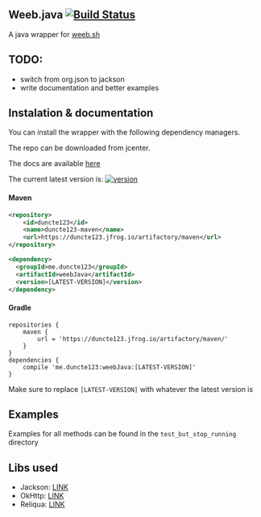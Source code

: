 [version]: https://img.shields.io/maven-metadata/v?metadataUrl=https%3A%2F%2Fduncte123.jfrog.io%2Fartifactory%2Fmaven%2Fme%2Fduncte123%2FweebJava%2Fmaven-metadata.xml
[download]: https://duncte123.jfrog.io/ui/packages/gav:%2F%2Fme.duncte123:weebJava
[ciBadge]: https://travis-ci.org/duncte123/weeb.java.svg?branch=master
[ciUrl]: https://travis-ci.org/duncte123/weeb.java

## Weeb.java [![Build Status][ciBadge]][ciUrl]
A java wrapper for [weeb.sh](https://weeb.sh/)

## TODO:
- switch from org.json to jackson
- write documentation and better examples

## Instalation & documentation
You can install the wrapper with the following dependency managers.

The repo can be downloaded from jcenter.

The docs are available <a href="https://jitpack.io/com/github/duncte123/weeb.java/master-SNAPSHOT/javadoc/" target="_blank">here</a>

The current latest version is: [ ![version][] ][download]

#### Maven
```XML
<repository>
    <id>duncte123</id>
    <name>duncte123-maven</name>
    <url>https://duncte123.jfrog.io/artifactory/maven</url>
</repository>

<dependency>
  <groupId>me.duncte123</groupId>
  <artifactId>weebJava</artifactId>
  <version>[LATEST-VERSION]</version>
</dependency>
```

#### Gradle
```GRADLE
repositories {
    maven {
        url = 'https://duncte123.jfrog.io/artifactory/maven/'
    }
}
dependencies {
    compile 'me.duncte123:weebJava:[LATEST-VERSION]'
}
```
Make sure to replace `[LATEST-VERSION]` with whatever the latest version is


## Examples
Examples for all methods can be found in the `test_but_stop_running` directory

## Libs used
- Jackson: [LINK](https://github.com/FasterXML/jackson-databind)
- OkHttp: [LINK](https://github.com/square/okhttp)
- Reliqua: [LINK](https://github.com/duncte123/reliqua)
